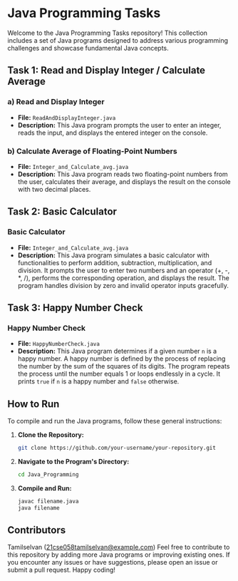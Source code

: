 # Java Programming Tasks

Welcome to the Java Programming Tasks repository! This collection includes a set of Java programs designed to address various programming challenges and showcase fundamental Java concepts.

## Task 1: Read and Display Integer / Calculate Average

### a) Read and Display Integer
   - **File:** `ReadAndDisplayInteger.java`
   - **Description:**
     This Java program prompts the user to enter an integer, reads the input, and displays the entered integer on the console.

### b) Calculate Average of Floating-Point Numbers
   - **File:** `Integer_and_Calculate_avg.java`
   - **Description:**
     This Java program reads two floating-point numbers from the user, calculates their average, and displays the result on the console with two decimal places.

## Task 2: Basic Calculator

### Basic Calculator
   - **File:** `Integer_and_Calculate_avg.java`
   - **Description:**
     This Java program simulates a basic calculator with functionalities to perform addition, subtraction, multiplication, and division. It prompts the user to enter two numbers and an operator (+, -, *, /), performs the corresponding operation, and displays the result. The program handles division by zero and invalid operator inputs gracefully.

## Task 3: Happy Number Check

### Happy Number Check
   - **File:** `HappyNumberCheck.java`
   - **Description:**
     This Java program determines if a given number `n` is a happy number. A happy number is defined by the process of replacing the number by the sum of the squares of its digits. The program repeats the process until the number equals 1 or loops endlessly in a cycle. It prints `true` if `n` is a happy number and `false` otherwise.

## How to Run

To compile and run the Java programs, follow these general instructions:

1. **Clone the Repository:**
   ```bash
   git clone https://github.com/your-username/your-repository.git

2. **Navigate to the Program's Directory:**
    ```bash
    cd Java_Programming

3. **Compile and Run:**
    ```bash
    javac filename.java
    java filename

## Contributors
Tamilselvan (21cse058tamilselvan@example.com)
Feel free to contribute to this repository by adding more Java programs or improving existing ones. If you encounter any issues or have suggestions, please open an issue or submit a pull request. Happy coding!
